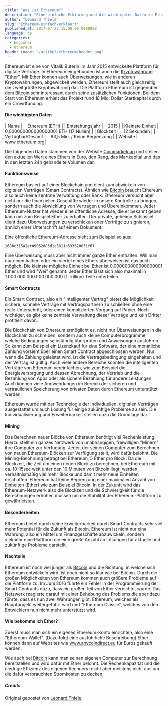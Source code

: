 ```yaml
---
title: "Was ist Ethereum?"
description: "Eine einfache Erklärung und die wichtigsten Daten zu Ethereum"
author: "Leonard Thiele"
slug: "Ethereum-einfach-erklaert"
published_at: 2017-07-23 15:00:00.000000Z
language: de
categories:
  - beginner
  - ethereum
header_image: "/artikel/ethereum/header.png"
---
```


Ethereum ist eine von Vitalik Buterin im Jahr 2015 entwickelte Plattform für digitale Verträge. In Ethereum eingebunden ist auch die [Kryptowährung](/artikel/kryptowaehrung-einfach-erklaert) "Ether". Mit Ether können auch Überweisungen, wie in anderen Kryptowährungen, abgewickelt werden. Ethereum stellt auch gleichzeitig die zweitgrößte Kryptowährung dar. Die Plattform Ethereum ist gegenüber dem Bitcoin sehr interessant durch seine zusätzlichen Funktionen. Bei dem Start von Ethereum erhielt das Projekt rund 18 Mio. Dollar Startkapital durch ein Crowdfunding.

#### Die wichtigsten Daten

|  Name | &nbsp;&nbsp; Ethereum (ETH) |
|  Entstehungsjahr |  &nbsp;&nbsp; 2015 |
|  Kleinste Einheit | &nbsp;&nbsp; 0,000000000000000001 ETH (17 Nullen) |
|  Blockzeit |  &nbsp;&nbsp; 12 Sekunden |
|  Verfügbar/Gesamt |  &nbsp;&nbsp; 93,5 Mio. / Keine Begrenzung |
|  Website |  &nbsp;&nbsp; <a href="https://ethereum.org/" target="_blank">www.ethereum.org</a>|

Die folgenden Daten stammen von der Website <a href="https://coinmarketcap.com/currencies/ethereum/" target="_blank">Coinmarketcap</a> und stellen den aktuellen Wert eines Ethers in Euro, den Rang, das Martkapital und das in den letzten 24h gehandelte Volumen dar.

<script type="text/javascript" src="https://files.coinmarketcap.com/static/widget/currency.js"></script><div class="coinmarketcap-currency-widget" data-currency="ethereum" data-base="EUR" data-secondary="" data-ticker="true" data-rank="true" data-marketcap="true" data-volume="true" data-stats="EUR" data-statsticker="false"></div>


#### Funktionsweise

Ethereum basiert auf einer Blockchain und dient zum abwickeln von digitalen Verträgen (Smart Contracts). Ähnlich wie [Bitcoin](/artikel/bitcoin-einfach-erklaert) braucht Ethereum also auch keine zentrale Verwaltung oder Bank. Ethereum versucht aber nicht nur die finanziellen Geschäfte wieder in unsere Kontrolle zu bringen, sondern auch die Abwicklung von Verträgen und Übereinkommen.
Jeder Ethereum-Nutzer hat wieder eine öffentliche Adresse, die er bekannt geben kann um zum Beispiel Ether zu erhalten. Der private, geheime Schlüssel dient dazu Überweisungen zu verschicken oder Verträge zu signieren, ähnlich einer Unterschrift auf einem Dokument.

Eine öffentliche Ethereum-Adresse sieht zum Beispiel so aus:

```
168bc315a2er09052d83d1c5811n533620031f67
```

Eine Überweisung muss aber nicht immer ganze Ether enthalten. Will man nur einen halben oder ein viertel eines Ethers überweisen ist das auch möglich. Die kleinste mögliche Einheit bei Ether ist 0,000000000000000001 Ether und wird "Wei" genannt. Jeder Ether lässt sich also maximal in 1.000.000.000.000.000.000 (1 Trillion) Teile unterteilen.

#### Smart Contracts

Ein Smart Contract, also ein "intelligenter Vertrag" bietet die Möglichkeit sichere, schnelle Verträge mit Vertragspartnern zu schließen ohne eine reale Unterschrift, oder einen komplizierten Vorgang auf Papier. Noch wichtiger, es gibt keine zentrale Verwaltung dieser Verträge und kein Dritter profitiert davon.

Die Blockchain von Ethereum ermöglicht es, nicht nur Überweisungen in die Blockchain zu schreiben, sondern auch kleine Computerprogramme, welche Bedingungen selbständig überprüfen und Anweisungen ausführen. So kann zum Beispiel ein Lizenzkauf für eine Software, der eine monatliche Zahlung vorsieht über einen Smart Contract abgeschlossen werden. Nur wenn die Zahlung geleistet wird, ist die Vertragsbedingung eingehalten und der Vertrag ist gültig.
Auch viele andere Bereiche könnten die intelligenten Verträge von Ethereum vereinfachen, wie zum Beispiel die Energieversorgung und dessen Abrechnung, der Vertrieb und die Bezahlung von Apps oder als sichere Bezahlung für andere Leistungen. Auch können viele Andwendungen im Bereich der sicheren und vertraulichen Speicherung von privaten Daten durch Ethereum unterstützt werden.

Ethereum wurde mit der Technologie der individuellen, digitalen Verträgen ausgestattet um auch Lösung für einige zukünftige Probleme zu sein. Die Individualisierung und Erweiterbarkeit stellen dazu die Grundlage dar.

#### Mining

Das Berechnen neuer Blöcke von Ethereum benötigt viel Rechenleistung. Hierzu stellt ein ganzes Netzwerk von unabhängigen, freiwilligen "Minern" ihre Computer zur Verfügung.
Jeder, der seinen Computer zum Berechnen von neuen Ethereum-Blöcken zur Verfügung stellt, wird dafür belohnt. Die Mining-Belohnung beträgt bei Ethereum, 5 Ether pro Block. Da die Blockzeit, die Zeit um einen neuen Block zu berechnen, bei Ethereum mit ca. 10-15sec weit unter den 10 Minuten von Bitcoin liegt, werden verhältnismäßig viel mehr Blöcke und damit mehr neue Einheiten erschaffen.
Ethereum hat keine Begrenzung einer maximalen Anzahl von Einheiten (Ether) wie zum Beispiel Bitcoin.
In der Zukunft wird das Ethereum-Netzwerk also die Blockzeit und die Schwierigkeit für die Berechnungen erhöhen müssen um die Stabilität der Ethereum-Plattform zu gewährleisten.

#### Besonderheiten

Ethereum bietet durch seine Erweiterbarkeit durch Smart Contracts sehr viel mehr Potential für die Zukunft als Bitcoin.
Ethereum ist nicht nur eine Währung, also ein Mittel um Finanzgeschäfte abzuwickeln, sondern vielmehr eine Plattform die eine große Anzahl an Lösungen für aktuelle und zukünftige Probleme darstellt.

#### Nachteile

Ethereum ist noch viel jünger als [Bitcoin](/artikel/bitcoin-einfach-erklaert) und die Richtung, in welche sich Ethereum entwickeln wird, ist noch nicht so klar wie bei Bitcoin.
Durch die großen Möglichkeiten von Ethereum kommen auch größere Probleme auf die Plattform zu. Im Juni 2016 führte ein Fehler in der Programmierung der Smart Contracts dazu, dass ein großer Teil von Ether vernichtet wurde.
Das Netzwerk reagierte darauf mit einer Behebung des Problems die aber dazu führte, dass es nun zwei Währungen gibt. Ethereum, welches als Hauptprojekt weitergeführt wird und "Ethereum Classic", welches von den Entwicklern nun nicht mehr unterstützt wird.

#### Wie bekomme ich Ether?

Zuerst muss man sich ein eigenes Ethereum-Konto einrichten, also eine "Ethereum-Wallet". (Dazu folgt eine ausführliche Beschreibung)
Ether können dann auf Websites wie <a href="https://anycoindirect.eu/" target="_blank">www.anycoindirect.eu</a> für Euros gekauft werden.

Wie auch bei [Bitcoin](/artikel/bitcoin-einfach-erklaert) kann man seinen eigenen Computer zur Berechnung bereitstellen und wird dafür mit Ether belohnt. Die Rechenkapazität und die niedrige Effizienz des eigenen Rechners reicht aber meistens nicht aus um die dafür verbrauchten Stromkosten zu decken.

##### Credits

Original gepostet von [Leonard Thiele](https://twitter.com/thiele_leonard).